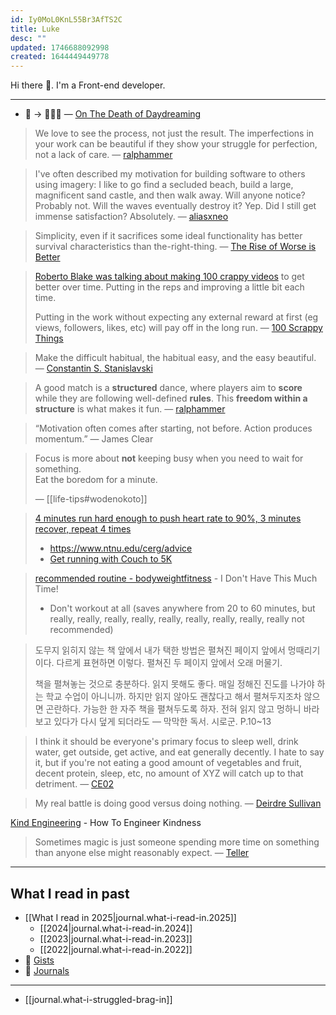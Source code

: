 ```yaml
---
id: Iy0MoL0KnL55Br3AfTS2C
title: Luke
desc: ""
updated: 1746688092998
created: 1644449449778
---
```


Hi there 👋. I'm a Front-end developer.

---

- 🥱 -> 🤔💡🌱 — [On The Death of Daydreaming](https://www.afterbabel.com/p/on-the-death-of-daydreaming)

> We love to see the process, not just the result. The imperfections in your work can be beautiful if they show your struggle for perfection, not a lack of care. — [ralphammer](https://ralphammer.com/is-perfection-boring/)

> I've often described my motivation for building software to others using imagery: I like to go find a secluded beach, build a large, magnificent sand castle, and then walk away. Will anyone notice? Probably not. Will the waves eventually destroy it? Yep. Did I still get immense satisfaction? Absolutely. — [aliasxneo](https://news.ycombinator.com/item?id=41497113)

> Simplicity, even if it sacrifices some ideal functionality has better survival characteristics than the-right-thing. — [The Rise of Worse is Better](https://www.dreamsongs.com/RiseOfWorseIsBetter.html)

> [Roberto Blake was talking about making 100 crappy videos](https://www.youtube.com/watch?v=OnUBaQ1Sp_E) to get better over time. Putting in the reps and improving a little bit each time.
>
> Putting in the work without expecting any external reward at first (eg views, followers, likes, etc) will pay off in the long run. — [100 Scrappy Things](https://www.florin-pop.com/blog/100-scrappy-things/)

> Make the difficult habitual, the habitual easy, and the easy beautiful. — [Constantin S. Stanislavski](https://www.goodreads.com/quotes/7102271-make-the-difficult-habitual-the-habitual-easy-and-the-easy)

> A good match is a **structured** dance, where players aim to **score** while they are following well-defined **rules**. This **freedom within a structure** is what makes it fun. — [ralphammer](https://ralphammer.com/how-to-get-started/)

> “Motivation often comes after starting, not before. Action produces momentum.” — James Clear

> Focus is more about **not** keeping busy when you need to wait for something.  
> Eat the boredom for a minute.
>
> — [[life-tips#wodenokoto]]

> [4 minutes run hard enough to push heart rate to 90%, 3 minutes recover, repeat 4 times](https://news.ycombinator.com/item?id=34213181)
>
> - https://www.ntnu.edu/cerg/advice
> - [Get running with Couch to 5K](https://www.nhs.uk/live-well/exercise/running-and-aerobic-exercises/get-running-with-couch-to-5k/)

> [recommended routine - bodyweightfitness](https://www.reddit.com/r/bodyweightfitness/wiki/kb/recommended_routine/) - I Don't Have This Much Time!
>
> - Don't workout at all (saves anywhere from 20 to 60 minutes, but really, really, really, really, really, really, really, really, really not recommended)

> 도무지 읽히지 않는 책 앞에서 내가 택한 방법은 펼쳐진 페이지 앞에서 멍때리기이다. 다르게 표현하면 이렇다. 펼쳐진 두 페이지 앞에서 오래 머물기.
>
> 책을 펼쳐놓는 것으로 충분하다. 읽지 못해도 좋다. 매일 정해진 진도를 나가야 하는 학교 수업이 아니니까. 하지만 읽지 않아도 괜찮다고 해서 펼쳐두지조차 않으면 곤란하다. 가능한 한 자주 책을 펼쳐두도록 하자. 전혀 읽지 않고 멍하니 바라보고 있다가 다시 덮게 되더라도
> — 막막한 독서. 시로군. P.10~13

> I think it should be everyone's primary focus to sleep well, drink water, get outside, get active, and eat generally decently. I hate to say it, but if you're not eating a good amount of vegetables and fruit, decent protein, sleep, etc, no amount of XYZ will catch up to that detriment. — [CE02](https://news.ycombinator.com/item?id=35056071)

> My real battle is doing good versus doing nothing. — [Deirdre Sullivan](https://www.npr.org/2005/08/08/4785079/always-go-to-the-funeral)

[Kind Engineering](https://kind.engineering/) - How To Engineer Kindness

> Sometimes magic is just someone spending more time on something than anyone else might reasonably expect. — [Teller](https://www.goodreads.com/quotes/6641527-sometimes-magic-is-just-someone-spending-more-time-on-something)

---

## What I read in past

- [[What I read in 2025|journal.what-i-read-in.2025]]
  - [[2024|journal.what-i-read-in.2024]]
  - [[2023|journal.what-i-read-in.2023]]
  - [[2022|journal.what-i-read-in.2022]]
- 📝 [Gists](https://gist.github.com/Luke-SNAW)
- 📜 [Journals](https://luke-snaw.github.io/Luke-SNAW__netlify-CMS.github.io/)

---

- [[journal.what-i-struggled-brag-in]]
